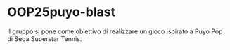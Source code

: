 # OOP25puyo-blast
Il gruppo si pone come obiettivo di realizzare un gioco ispirato a Puyo Pop di Sega Superstar Tennis.
